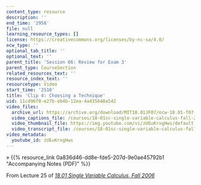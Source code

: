 ```yaml
---
content_type: resource
description: ''
end_time: '2958'
file: null
learning_resource_types: []
license: https://creativecommons.org/licenses/by-nc-sa/4.0/
ocw_type: ''
optional_tab_title: ''
optional_text: ''
parent_title: 'Session 66: Review for Exam 3'
parent_type: CourseSection
related_resources_text: ''
resource_index_text: ''
resourcetype: Video
start_time: '2510'
title: 'Clip 4: Choosing a Technique'
uid: 11cd96f0-e27b-eb4b-12ea-4a435648a542
video_files:
  archive_url: https://archive.org/download/MIT18.01JF07/ocw-18.01-f07-lec25_300k.mp4
  video_captions_file: /courses/18-01sc-single-variable-calculus-fall-2010/93f18b880dfe5aae8834f1320f6db221_zUEuKrxgHws.vtt
  video_thumbnail_file: https://img.youtube.com/vi/zUEuKrxgHws/default.jpg
  video_transcript_file: /courses/18-01sc-single-variable-calculus-fall-2010/2047871e478b43004346496d48848b00_zUEuKrxgHws.pdf
video_metadata:
  youtube_id: zUEuKrxgHws
---
```


» {{% resource_link 0a836d46-dd8e-fde5-207d-9e0ae45792b1 "Accompanying Notes (PDF)" %}}

From Lecture 25 of [_18.01 Single Variable Calculus, Fall 2006_](/courses/18-01-single-variable-calculus-fall-2006/video_galleries/video-lectures)

